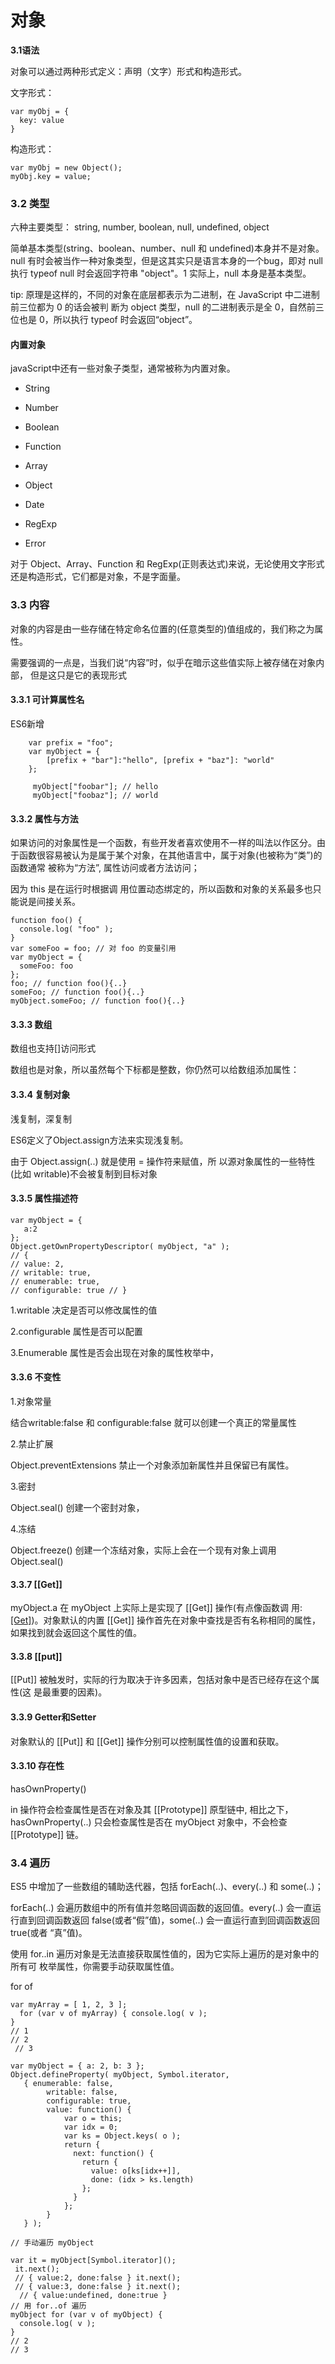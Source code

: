 # 对象


**3.1语法**

对象可以通过两种形式定义：声明（文字）形式和构造形式。

文字形式：

```
var myObj = {
  key: value
}
```

构造形式：

```
var myObj = new Object();
myObj.key = value;
```

### 3.2 类型

六种主要类型：
string,  number, boolean, null, undefined, object


简单基本类型(string、boolean、number、null 和 undefined)本身并不是对象。 null 有时会被当作一种对象类型，但是这其实只是语言本身的一个bug，即对 null 执行 typeof null 时会返回字符串 "object"。1 实际上，null 本身是基本类型。

tip:
原理是这样的，不同的对象在底层都表示为二进制，在 JavaScript 中二进制前三位都为 0 的话会被判 断为 object 类型，null 的二进制表示是全 0，自然前三位也是 0，所以执行 typeof 时会返回“object”。

#### 内置对象

javaScript中还有一些对象子类型，通常被称为内置对象。

* String
* Number
* Boolean
* Function
* Array
* Object

* Date
* RegExp
* Error


对于 Object、Array、Function 和 RegExp(正则表达式)来说，无论使用文字形式还是构造形式，它们都是对象，不是字面量。

### 3.3 内容

对象的内容是由一些存储在特定命名位置的(任意类型的)值组成的，我们称之为属性。

需要强调的一点是，当我们说“内容”时，似乎在暗示这些值实际上被存储在对象内部， 但是这只是它的表现形式


#### 3.3.1 可计算属性名

ES6新增

```
    var prefix = "foo";
    var myObject = {
        [prefix + "bar"]:"hello", [prefix + "baz"]: "world"
    };
    
     myObject["foobar"]; // hello
     myObject["foobaz"]; // world

```

#### 3.3.2 属性与方法

如果访问的对象属性是一个函数，有些开发者喜欢使用不一样的叫法以作区分。由于函数很容易被认为是属于某个对象，在其他语言中，属于对象(也被称为“类”)的函数通常 被称为“方法”,  属性访问或者方法访问；

因为 this 是在运行时根据调 用位置动态绑定的，所以函数和对象的关系最多也只能说是间接关系。

```
function foo() { 
  console.log( "foo" );
}
var someFoo = foo; // 对 foo 的变量引用
var myObject = { 
  someFoo: foo
};
foo; // function foo(){..}
someFoo; // function foo(){..} 
myObject.someFoo; // function foo(){..}
```

#### 3.3.3 数组

数组也支持[]访问形式

数组也是对象，所以虽然每个下标都是整数，你仍然可以给数组添加属性：

#### 3.3.4 复制对象

浅复制，深复制

ES6定义了Object.assign方法来实现浅复制。

由于 Object.assign(..) 就是使用 = 操作符来赋值，所 以源对象属性的一些特性(比如 writable)不会被复制到目标对象


#### 3.3.5 属性描述符

```
var myObject = {
   a:2
};
Object.getOwnPropertyDescriptor( myObject, "a" );
// {
// value: 2,
// writable: true,
// enumerable: true,
// configurable: true // }
```
1.writable 决定是否可以修改属性的值

2.configurable 属性是否可以配置

3.Enumerable 属性是否会出现在对象的属性枚举中，

#### 3.3.6 不变性

1.对象常量

结合writable:false 和 configurable:false 就可以创建一个真正的常量属性

2.禁止扩展

Object.preventExtensions 禁止一个对象添加新属性并且保留已有属性。

3.密封

Object.seal() 创建一个密封对象，

4.冻结

Object.freeze() 创建一个冻结对象，实际上会在一个现有对象上调用Object.seal()


#### 3.3.7 [[Get]]

myObject.a 在 myObject 上实际上是实现了 [[Get]] 操作(有点像函数调 用:[[Get]]())。对象默认的内置 [[Get]] 操作首先在对象中查找是否有名称相同的属性， 如果找到就会返回这个属性的值。

#### 3.3.8 [[put]]

[[Put]] 被触发时，实际的行为取决于许多因素，包括对象中是否已经存在这个属性(这 是最重要的因素)。


#### 3.3.9 Getter和Setter

对象默认的 [[Put]] 和 [[Get]] 操作分别可以控制属性值的设置和获取。

#### 3.3.10 存在性

hasOwnProperty()

in 操作符会检查属性是否在对象及其 [[Prototype]] 原型链中, 相比之下， hasOwnProperty(..) 只会检查属性是否在 myObject 对象中，不会检查 [[Prototype]] 链。


### 3.4 遍历

ES5 中增加了一些数组的辅助迭代器，包括 forEach(..)、every(..) 和 some(..)；

forEach(..) 会遍历数组中的所有值并忽略回调函数的返回值。every(..) 会一直运行直到回调函数返回 false(或者“假”值)，some(..) 会一直运行直到回调函数返回 true(或者 “真”值)。

使用 for..in 遍历对象是无法直接获取属性值的，因为它实际上遍历的是对象中的所有可 枚举属性，你需要手动获取属性值。

for of

```
var myArray = [ 1, 2, 3 ];
  for (var v of myArray) { console.log( v );
}
// 1 
// 2
 // 3
```


```
var myObject = { a: 2, b: 3 };
Object.defineProperty( myObject, Symbol.iterator, 
   { enumerable: false,
        writable: false,
        configurable: true,
        value: function() {
            var o = this;
            var idx = 0;
            var ks = Object.keys( o ); 
            return {
              next: function() { 
                return {
                  value: o[ks[idx++]],
                  done: (idx > ks.length)
                };
              } 
            };
        }
   } );

// 手动遍历 myObject

var it = myObject[Symbol.iterator]();
 it.next(); 
 // { value:2, done:false } it.next(); 
 // { value:3, done:false } it.next();
  // { value:undefined, done:true }
// 用 for..of 遍历 
myObject for (var v of myObject) { 
  console.log( v );
}
// 2 
// 3
```